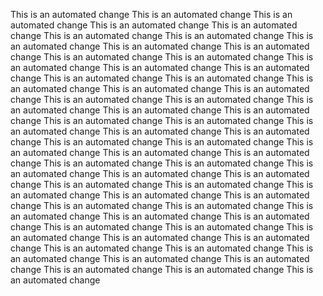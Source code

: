 This is an automated change
This is an automated change
This is an automated change
This is an automated change
This is an automated change
This is an automated change
This is an automated change
This is an automated change
This is an automated change
This is an automated change
This is an automated change
This is an automated change
This is an automated change
This is an automated change
This is an automated change
This is an automated change
This is an automated change
This is an automated change
This is an automated change
This is an automated change
This is an automated change
This is an automated change
This is an automated change
This is an automated change
This is an automated change
This is an automated change
This is an automated change
This is an automated change
This is an automated change
This is an automated change
This is an automated change
This is an automated change
This is an automated change
This is an automated change
This is an automated change
This is an automated change
This is an automated change
This is an automated change
This is an automated change
This is an automated change
This is an automated change
This is an automated change
This is an automated change
This is an automated change
This is an automated change
This is an automated change
This is an automated change
This is an automated change
This is an automated change
This is an automated change
This is an automated change
This is an automated change
This is an automated change
This is an automated change
This is an automated change
This is an automated change
This is an automated change
This is an automated change
This is an automated change
This is an automated change
This is an automated change
This is an automated change
This is an automated change
